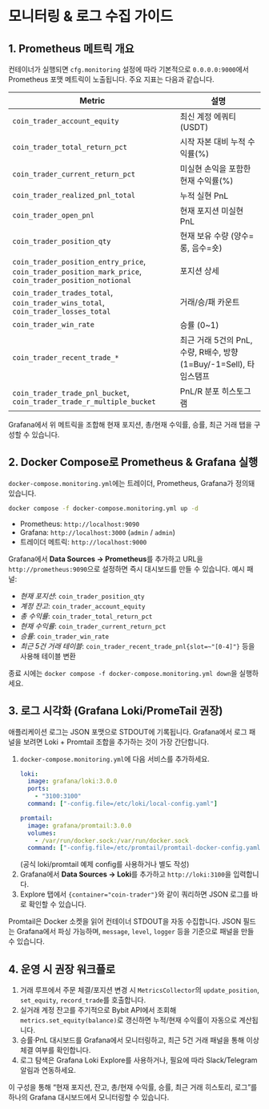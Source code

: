 # 모니터링 & 로그 수집 가이드

## 1. Prometheus 메트릭 개요
컨테이너가 실행되면 `cfg.monitoring` 설정에 따라 기본적으로 `0.0.0.0:9000`에서 Prometheus 포맷 메트릭이 노출됩니다. 주요 지표는 다음과 같습니다.

| Metric | 설명 |
| --- | --- |
| `coin_trader_account_equity` | 최신 계정 에쿼티 (USDT) |
| `coin_trader_total_return_pct` | 시작 자본 대비 누적 수익률(%) |
| `coin_trader_current_return_pct` | 미실현 손익을 포함한 현재 수익률(%) |
| `coin_trader_realized_pnl_total` | 누적 실현 PnL |
| `coin_trader_open_pnl` | 현재 포지션 미실현 PnL |
| `coin_trader_position_qty` | 현재 보유 수량 (양수=롱, 음수=숏) |
| `coin_trader_position_entry_price`, `coin_trader_position_mark_price`, `coin_trader_position_notional` | 포지션 상세 |
| `coin_trader_trades_total`, `coin_trader_wins_total`, `coin_trader_losses_total` | 거래/승/패 카운트 |
| `coin_trader_win_rate` | 승률 (0~1) |
| `coin_trader_recent_trade_*` | 최근 거래 5건의 PnL, 수량, R배수, 방향(1=Buy/-1=Sell), 타임스탬프 |
| `coin_trader_trade_pnl_bucket`, `coin_trader_trade_r_multiple_bucket` | PnL/R 분포 히스토그램 |

Grafana에서 위 메트릭을 조합해 현재 포지션, 총/현재 수익률, 승률, 최근 거래 탭을 구성할 수 있습니다.

## 2. Docker Compose로 Prometheus & Grafana 실행
`docker-compose.monitoring.yml`에는 트레이더, Prometheus, Grafana가 정의돼 있습니다.

```bash
docker compose -f docker-compose.monitoring.yml up -d
```

- Prometheus: `http://localhost:9090`
- Grafana: `http://localhost:3000` (`admin` / `admin`)
- 트레이더 메트릭: `http://localhost:9000`

Grafana에서 **Data Sources → Prometheus**를 추가하고 URL을 `http://prometheus:9090`으로 설정하면 즉시 대시보드를 만들 수 있습니다. 예시 패널:
- *현재 포지션*: `coin_trader_position_qty`
- *계정 잔고*: `coin_trader_account_equity`
- *총 수익률*: `coin_trader_total_return_pct`
- *현재 수익률*: `coin_trader_current_return_pct`
- *승률*: `coin_trader_win_rate`
- *최근 5건 거래 테이블*: `coin_trader_recent_trade_pnl{slot=~"[0-4]"}` 등을 사용해 테이블 변환

종료 시에는 `docker compose -f docker-compose.monitoring.yml down`을 실행하세요.

## 3. 로그 시각화 (Grafana Loki/PromeTail 권장)
애플리케이션 로그는 JSON 포맷으로 STDOUT에 기록됩니다. Grafana에서 로그 패널을 보려면 Loki + Promtail 조합을 추가하는 것이 가장 간단합니다.

1. `docker-compose.monitoring.yml`에 다음 서비스를 추가하세요.
   ```yaml
   loki:
     image: grafana/loki:3.0.0
     ports:
       - "3100:3100"
     command: ["-config.file=/etc/loki/local-config.yaml"]

   promtail:
     image: grafana/promtail:3.0.0
     volumes:
       - /var/run/docker.sock:/var/run/docker.sock
     command: ["-config.file=/etc/promtail/promtail-docker-config.yaml"]
   ```
   (공식 loki/promtail 예제 config를 사용하거나 별도 작성)
2. Grafana에서 **Data Sources → Loki**를 추가하고 `http://loki:3100`을 입력합니다.
3. Explore 탭에서 `{container="coin-trader"}`와 같이 쿼리하면 JSON 로그를 바로 확인할 수 있습니다.

Promtail은 Docker 소켓을 읽어 컨테이너 STDOUT을 자동 수집합니다. JSON 필드는 Grafana에서 파싱 가능하며, `message`, `level`, `logger` 등을 기준으로 패널을 만들 수 있습니다.

## 4. 운영 시 권장 워크플로
1. 거래 루프에서 주문 체결/포지션 변경 시 `MetricsCollector`의 `update_position`, `set_equity`, `record_trade`를 호출합니다.
2. 실거래 계정 잔고를 주기적으로 Bybit API에서 조회해 `metrics.set_equity(balance)`로 갱신하면 누적/현재 수익률이 자동으로 계산됩니다.
3. 승률·PnL 대시보드를 Grafana에서 모니터링하고, 최근 5건 거래 패널을 통해 이상 체결 여부를 확인합니다.
4. 로그 탐색은 Grafana Loki Explore를 사용하거나, 필요에 따라 Slack/Telegram 알림과 연동하세요.

이 구성을 통해 “현재 포지션, 잔고, 총/현재 수익률, 승률, 최근 거래 히스토리, 로그”를 하나의 Grafana 대시보드에서 모니터링할 수 있습니다.
